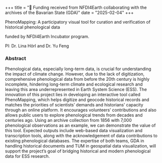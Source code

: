 +++
title = "🎯 Funding received from NFDI4Earth collaborating with the archives of the Bavarian State (GDA)"
date = "2025-02-04"
+++

PhenoMapping: A participatory visual tool for curation and verification of historical phenological data

<!--more-->

funded by NFDI4Earth Incubator program.

PI: Dr. Lina Hörl and Dr. Yu Feng

### Abstract

Phenological data, especially long-term data, is crucial for understanding the impact of climate change. However, due to the lack of digitization, comprehensive phenological data from before the 20th century is highly incomplete, hindering long-term climate and ecological research and leaving this area underrepresented in Earth System Science (ESS). The innovation of this project lies in developing an interactive tool called PhenoMapping, which helps digitize and geocode historical records and matches the priorities of scientists’ demands and historians’ capacity through an online platform. It encourages volunteers’ contributions and also allows public users to explore phenological trends from decades and centuries ago. Using an archive collection from 1856 with 7,000 phenological observations as an example, we can demonstrate the value of this tool. Expected outputs include web-based data visualization and transcription tools, along with the acknowledgement of data contributions to existing phenological databases. The expertise of both teams, GDA in handling historical documents and TUM in geospatial data visualization, will support the project’s goal of bridging historical and modern phenological data for ESS research.